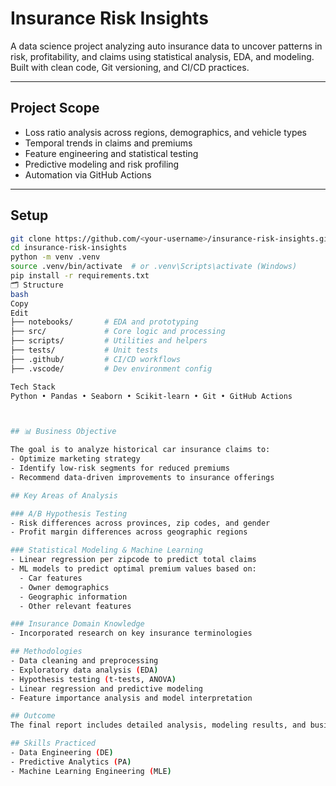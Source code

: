 # Insurance Risk Insights

A data science project analyzing auto insurance data to uncover patterns in risk, profitability, and claims using statistical analysis, EDA, and modeling. Built with clean code, Git versioning, and CI/CD practices.

---

## Project Scope

- Loss ratio analysis across regions, demographics, and vehicle types
- Temporal trends in claims and premiums
- Feature engineering and statistical testing
- Predictive modeling and risk profiling
- Automation via GitHub Actions

---

## Setup

```bash
git clone https://github.com/<your-username>/insurance-risk-insights.git
cd insurance-risk-insights
python -m venv .venv
source .venv/bin/activate  # or .venv\Scripts\activate (Windows)
pip install -r requirements.txt
🗂️ Structure
bash
Copy
Edit
├── notebooks/       # EDA and prototyping
├── src/             # Core logic and processing
├── scripts/         # Utilities and helpers
├── tests/           # Unit tests
├── .github/         # CI/CD workflows
├── .vscode/         # Dev environment config

Tech Stack
Python • Pandas • Seaborn • Scikit-learn • Git • GitHub Actions



## 📊 Business Objective

The goal is to analyze historical car insurance claims to:
- Optimize marketing strategy
- Identify low-risk segments for reduced premiums
- Recommend data-driven improvements to insurance offerings

## Key Areas of Analysis

### A/B Hypothesis Testing
- Risk differences across provinces, zip codes, and gender
- Profit margin differences across geographic regions

### Statistical Modeling & Machine Learning
- Linear regression per zipcode to predict total claims
- ML models to predict optimal premium values based on:
  - Car features
  - Owner demographics
  - Geographic information
  - Other relevant features

### Insurance Domain Knowledge
- Incorporated research on key insurance terminologies

## Methodologies
- Data cleaning and preprocessing
- Exploratory data analysis (EDA)
- Hypothesis testing (t-tests, ANOVA)
- Linear regression and predictive modeling
- Feature importance analysis and model interpretation

## Outcome
The final report includes detailed analysis, modeling results, and business recommendations aimed at helping AlphaCare Insurance Solutions tailor their insurance products to attract and retain low-risk customers.

## Skills Practiced
- Data Engineering (DE)
- Predictive Analytics (PA)
- Machine Learning Engineering (MLE)